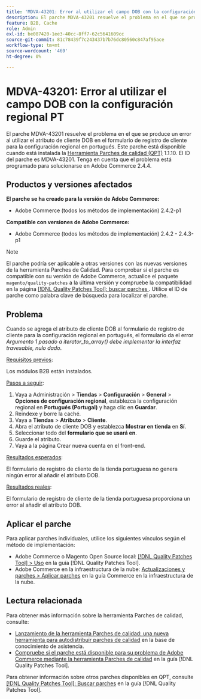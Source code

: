 ```yaml
---
title: 'MDVA-43201: Error al utilizar el campo DOB con la configuración regional PT'
description: El parche MDVA-43201 resuelve el problema en el que se produce un error al utilizar el atributo de cliente DOB en el formulario de registro de cliente para la configuración regional en portugués. Este parche está disponible cuando está instalada la [Quality Patches Tool (QPT)](https://experienceleague.adobe.com/en/docs/commerce-knowledge-base/kb/announcements/commerce-announcements/magento-quality-patches-released-new-tool-to-self-serve-quality-patches) 1.1.10. El ID del parche es MDVA-43201. Tenga en cuenta que el problema está programado para solucionarse en Adobe Commerce 2.4.4.
feature: B2B, Cache
role: Admin
exl-id: be087420-1ee3-40cc-8ff7-62c5641609cc
source-git-commit: 81c78439f7c243437b7b76dc80560c847af95ace
workflow-type: tm+mt
source-wordcount: '469'
ht-degree: 0%

---
```


# MDVA-43201: Error al utilizar el campo DOB con la configuración regional PT

El parche MDVA-43201 resuelve el problema en el que se produce un error al utilizar el atributo de cliente DOB en el formulario de registro de cliente para la configuración regional en portugués. Este parche está disponible cuando está instalada la [Herramienta Parches de calidad (QPT)](https://experienceleague.adobe.com/en/docs/commerce-knowledge-base/kb/announcements/commerce-announcements/magento-quality-patches-released-new-tool-to-self-serve-quality-patches) 1.1.10. El ID del parche es MDVA-43201. Tenga en cuenta que el problema está programado para solucionarse en Adobe Commerce 2.4.4.

## Productos y versiones afectados

**El parche se ha creado para la versión de Adobe Commerce:**

* Adobe Commerce (todos los métodos de implementación) 2.4.2-p1

**Compatible con versiones de Adobe Commerce:**

* Adobe Commerce (todos los métodos de implementación) 2.4.2 - 2.4.3-p1

>[!NOTE]
>
>El parche podría ser aplicable a otras versiones con las nuevas versiones de la herramienta Parches de Calidad. Para comprobar si el parche es compatible con su versión de Adobe Commerce, actualice el paquete `magento/quality-patches` a la última versión y compruebe la compatibilidad en la página [[!DNL Quality Patches Tool]: buscar parches ](https://experienceleague.adobe.com/en/docs/commerce-knowledge-base/kb/announcements/commerce-announcements/magento-quality-patches-released-new-tool-to-self-serve-quality-patches). Utilice el ID de parche como palabra clave de búsqueda para localizar el parche.

## Problema

Cuando se agrega el atributo de cliente DOB al formulario de registro de cliente para la configuración regional en portugués, el formulario da el error *Argumento 1 pasado a iterator_to_array() debe implementar la interfaz travesable, nulo dado*.

<u>Requisitos previos</u>:

Los módulos B2B están instalados.

<u>Pasos a seguir</u>:

1. Vaya a Administración > **Tiendas** > **Configuración** > **General** > **Opciones de configuración regional**, establezca la configuración regional en **Portugués (Portugal)** y haga clic en **Guardar**.
1. Reindexe y borre la caché.
1. Vaya a **Tiendas** > **Atributo** > **Cliente**.
1. Abra el atributo de cliente DOB y establezca **Mostrar en tienda** en **Sí**.
1. Seleccionar todo del **formulario que se usará en**.
1. Guarde el atributo.
1. Vaya a la página Crear nueva cuenta en el front-end.

<u>Resultados esperados</u>:

El formulario de registro de cliente de la tienda portuguesa no genera ningún error al añadir el atributo DOB.

<u>Resultados reales</u>:

El formulario de registro de cliente de la tienda portuguesa proporciona un error al añadir el atributo DOB.

## Aplicar el parche

Para aplicar parches individuales, utilice los siguientes vínculos según el método de implementación:

* Adobe Commerce o Magento Open Source local: [[!DNL Quality Patches Tool] > Uso](/help/tools/quality-patches-tool/usage.md) en la guía [!DNL Quality Patches Tool].
* Adobe Commerce en la infraestructura de la nube: [Actualizaciones y parches > Aplicar parches](https://experienceleague.adobe.com/docs/commerce-cloud-service/user-guide/develop/upgrade/apply-patches.html) en la guía Commerce en la infraestructura de la nube.

## Lectura relacionada

Para obtener más información sobre la herramienta Parches de calidad, consulte:

* [Lanzamiento de la herramienta Parches de calidad: una nueva herramienta para autodistribuir parches de calidad](https://experienceleague.adobe.com/en/docs/commerce-knowledge-base/kb/announcements/commerce-announcements/magento-quality-patches-released-new-tool-to-self-serve-quality-patches) en la base de conocimiento de asistencia.
* [Compruebe si el parche está disponible para su problema de Adobe Commerce mediante la herramienta Parches de calidad](/help/tools/quality-patches-tool/patches-available-in-qpt/check-patch-for-magento-issue-with-magento-quality-patches.md) en la guía [!DNL Quality Patches Tool].

Para obtener información sobre otros parches disponibles en QPT, consulte [[!DNL Quality Patches Tool]: Buscar parches](https://experienceleague.adobe.com/tools/commerce-quality-patches/index.html) en la guía [!DNL Quality Patches Tool].
